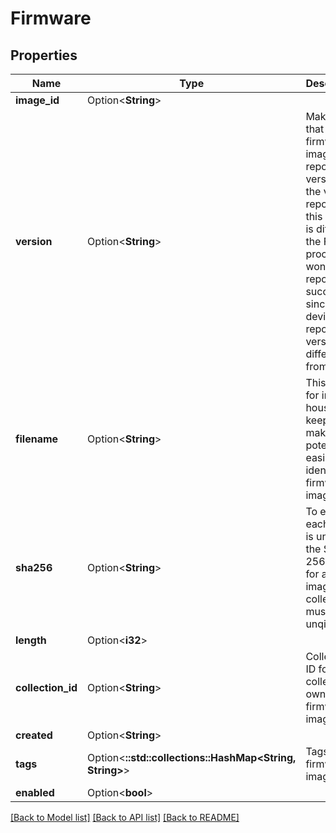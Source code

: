 # Firmware

## Properties

Name | Type | Description | Notes
------------ | ------------- | ------------- | -------------
**image_id** | Option<**String**> |  | [optional]
**version** | Option<**String**> | Make sure that the firmware image reports this version. If the version reported by this image is different the FOTA process won't be reported as successful since the device will report a version different from this. | [optional]
**filename** | Option<**String**> | This is just for internal house keeping, making it potentially easier to identify the firmware image. | [optional]
**sha256** | Option<**String**> | To ensure each image is unique the SHA-256 hash for all images in a collection must be unqique | [optional]
**length** | Option<**i32**> |  | [optional]
**collection_id** | Option<**String**> | Collection ID for the collection owning the firmware image. | [optional]
**created** | Option<**String**> |  | [optional]
**tags** | Option<**::std::collections::HashMap<String, String>**> | Tags for firmware image. | [optional]
**enabled** | Option<**bool**> |  | [optional]

[[Back to Model list]](../README.md#documentation-for-models) [[Back to API list]](../README.md#documentation-for-api-endpoints) [[Back to README]](../README.md)


